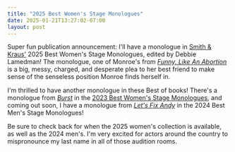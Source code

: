```yaml
---
title: "2025 Best Women's Stage Monologues"
date: 2025-01-21T13:27:02-07:00
layout: post
---
```


Super fun publication announcement: I'll have a monologue in [Smith & Kraus'](https://smithandkraus.com/) 2025 Best Women's Stage Monologues, edited by Debbie Lamedman! The monologue, one of Monroe's from [*Funny, Like An Abortion*](https://newplayexchange.org/script/2017091/funny-like-an-abortion) is a big, messy, charged, and desperate plea to her best friend to make sense of the senseless position Monroe finds herself in.

I'm thrilled to have another monologue in these Best of books! There's a monologue from [*Burst*](https://www.dramaticpublishing.com/burst) in the [2023 Best Women's Stage Monologues](https://www.amazon.com/Best-Womens-Stage-Monologues-2023/dp/1575259745/ref=sr_1_1?crid=X2ALCEREZJRN&dib=eyJ2IjoiMSJ9.BGpbsFJeZe3CtukJtz9zN8QhMbxa8UcMRBmlBSn6HWkhG9Dgqb1CZcTJxfcXA5Vv-T8ykTijrFrFj1Wn2w4Gs7sYmZ7E47sKypDqZrWiy8e6espgG1dUa7iL8_Sm2SBKsKH8ckywxit5uKO7Pr_GCeHC3aKVtd1F-hjSFkjlqwzSc-CgaQjm-cs1WWuoTeLQ.RXnklffM9yAleHtAVK9BYwFDfmC8a5ay2KQm0uth6cs&dib_tag=se&keywords=best+2023+women%27s+monologues&qid=1737491684&sprefix=best+2023+women%27s+monologue%2Caps%2C146&sr=8-1), and coming out soon, I have a monologue from [*Let's Fix Andy*](https://newplayexchange.org/script/2002467/lets-fix-andy) in the 2024 Best Men's Stage Monologues!

Be sure to check back for when the 2025 women's collection is available, as well as the 2024 men's. I'm very excited for actors around the country to mispronounce my last name in all of those audition rooms.
